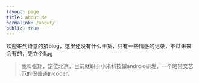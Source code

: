 ```yaml
---
layout: page
title: About Me
permalink: /about/
public: true
---
```


欢迎来到诗意的猿blog，这里还没有什么干货，只有一些情感的记录，不过未来会有的，先立个flag

> 我叫张翔，定位北京，目前就职于小米科技做android研发，一个略带文艺范的很普通的coder。
